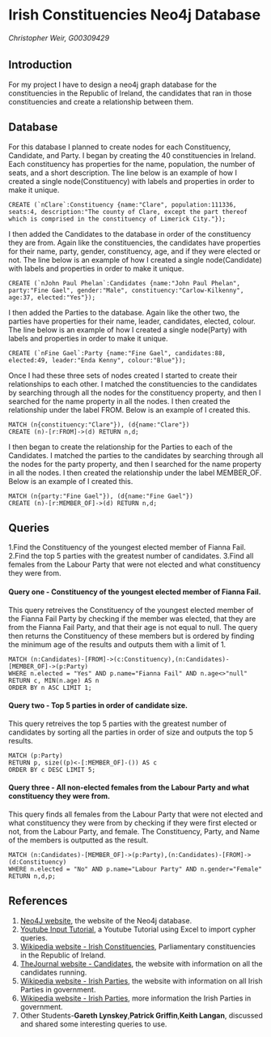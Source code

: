 # Irish Constituencies Neo4j Database
###### Christopher Weir, G00309429

## Introduction
For my project I have to design a neo4j graph database for the constituencies in the Republic of Ireland, the candidates that ran in those constituencies and create a relationship between them.

## Database
For this database I planned to create nodes for each Constituency, Candidate, and Party. I began by creating the 40 constituencies in Ireland. Each constituency has properties for the name, population, the number of seats, and a short description. The line below is an example of how I created a single node(Constituency) with labels and properties in order to make it unique.
```
CREATE (`nClare`:Constituency {name:"Clare", population:111336, seats:4, description:"The county of Clare, except the part thereof which is comprised in the constituency of Limerick City."});
```
I then added the Candidates to the database in order of the constituency they are from. Again like the constituencies, the candidates have properties for their name, party, gender, constituency, age, and if they were elected or not. The line below is an example of how I created a single node(Candidate) with labels and properties in order to make it unique.
```
CREATE (`nJohn Paul Phelan`:Candidates {name:"John Paul Phelan", party:"Fine Gael", gender:"Male", constituency:"Carlow-Kilkenny", age:37, elected:"Yes"});
```
I then added the Parties to the database. Again like the other two, the parties have properties for their name, leader, candidates, elected, colour. The line below is an example of how I created a single node(Party) with labels and properties in order to make it unique.
```
CREATE (`nFine Gael`:Party {name:"Fine Gael", candidates:88, elected:49, leader:"Enda Kenny", colour:"Blue"});
```
Once I had these three sets of nodes created I started to create their relationships to each other. I matched the constituencies to the candidates by searching through all the nodes for the constituency property, and then I searched for the name property in all the nodes. I then created the relationship under the label FROM. Below is an example of I created this.
```
MATCH (n{constituency:"Clare"}), (d{name:"Clare"}) 
CREATE (n)-[r:FROM]->(d) RETURN n,d;
```
I then began to create the relationship for the Parties to each of the Candidates. I matched the parties to the candidates by searching through all the nodes for the party property, and then I searched for the name property in all the nodes. I then created the relationship under the label MEMBER_OF. Below is an example of I created this.
```
MATCH (n{party:"Fine Gael"}), (d{name:"Fine Gael"}) 
CREATE (n)-[r:MEMBER_OF]->(d) RETURN n,d;
```
## Queries
1.Find the Constituency of the youngest elected member of Fianna Fail.
2.Find the top 5 parties with the greatest number of candidates. 
3.Find all females from the Labour Party that were not elected and what constituency they were from.

#### Query one - Constituency of the youngest elected member of Fianna Fail.
This query retreives the Constituency of the youngest elected member of the Fianna Fail Party by checking if the member was elected, that they are from the Fianna Fail Party, and that their age is not equal to null. The query then returns the Constituency of these members but is ordered by finding the minimum age of the results and outputs them with a limit of 1.
```
MATCH (n:Candidates)-[FROM]->(c:Constituency),(n:Candidates)-[MEMBER_OF]->(p:Party)
WHERE n.elected = "Yes" AND p.name="Fianna Fail" AND n.age<>"null"
RETURN c, MIN(n.age) AS n
ORDER BY n ASC LIMIT 1;
```

#### Query two - Top 5 parties in order of candidate size.
This query retreives the top 5 parties with the greatest number of candidates by sorting all the parties in order of size and outputs the top 5 results.
```
MATCH (p:Party)
RETURN p, size((p)<-[:MEMBER_OF]-()) AS c
ORDER BY c DESC LIMIT 5;
```

#### Query three - All non-elected females from the Labour Party and what constituency they were from.
This query finds all females from the Labour Party that were not elected and what constituency they were from by checking if they were first elected or not, from the Labour Party, and female. The Constituency, Party, and Name of the members is outputted as the result.
```
MATCH (n:Candidates)-[MEMBER_OF]->(p:Party),(n:Candidates)-[FROM]->(d:Constituency)
WHERE n.elected = "No" AND p.name="Labour Party" AND n.gender="Female" 
RETURN n,d,p;
```

## References
1. [Neo4J website](http://neo4j.com/), the website of the Neo4j database.
2. [Youtube Input Tutorial](https://www.youtube.com/watch?v=LTdOgvpsR3c), a Youtube Tutorial using Excel to import cypher queries.
3. [Wikipedia website - Irish Constituencies](https://en.wikipedia.org/wiki/Parliamentary_constituencies_in_the_Republic_of_Ireland), Parliamentary constituencies in the Republic of Ireland.
4. [TheJournal website - Candidates](http://www.thejournal.ie/election-2016/constituency/), the website with information on all the candidates running.
5. [Wikipedia website - Irish Parties](https://en.wikipedia.org/wiki/List_of_political_parties_in_the_Republic_of_Ireland), the website with information on all Irish Parties in government.
6. [Wikipedia website - Irish Parties](https://en.wikipedia.org/wiki/Irish_general_election,_2016), more information the Irish Parties in government.
7. Other Students-**Gareth Lynskey**,**Patrick Griffin**,**Keith Langan**, discussed and shared some interesting queries to use.
